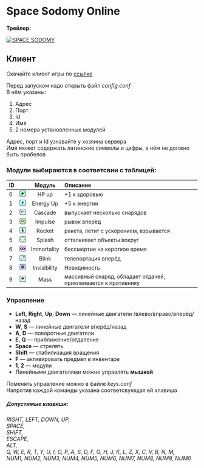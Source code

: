 # Space Sodomy Online
<b> Трейлер: </b>

[![SPACE SODOMY](https://img.youtube.com/vi/WemOQuTlSWo/0.jpg)](https://www.youtube.com/watch?v=WemOQuTlSWo)
## Клиент

Скачайте клиент игры по [ссылке](https://github.com/StarikTenger/SpaceSodomyOnline/blob/master/Client/ready_to_run.zip)
 
Перед запуском надо открыть файл *config.conf* <br> В нём указаны: 
1. Адрес 
2. Порт
3. Id
4. Имя
5. 2 номера установленных модулей

Адрес, порт и Id узнавайте у хозяина сервера <br>
Имя может содержать латинские символы и цифры, в нём не должно быть пробелов <br>

### Модули выбираются в соответсвии с таблицей:

|  ID       |    | Модуль      |Описание              |
|---------- | - |:-------------:|:------               |
|    0 | ![](https://raw.githubusercontent.com/StarikTenger/SpaceSodomyOnline/master/Client/Client/textures/modules/hpUp.png)    | HP up         |+1 к здоровью         |
|    1  | ![](https://raw.githubusercontent.com/StarikTenger/SpaceSodomyOnline/master/Client/Client/textures/modules/energyUp.png)   | Energy Up     |+5 к энергии          |
|    2  | ![](https://raw.githubusercontent.com/StarikTenger/SpaceSodomyOnline/master/Client/Client/textures/modules/cascade.png)   | Cascade       |выпускает несколько снарядов  |
|    3   | ![](https://raw.githubusercontent.com/StarikTenger/SpaceSodomyOnline/master/Client/Client/textures/modules/impulse.png)  | Impulse       |рывок вперёд       |
|    4  |  ![](https://raw.githubusercontent.com/StarikTenger/SpaceSodomyOnline/master/Client/Client/textures/modules/rocket.png)  | Rocket        |ракета, летит с ускорением, взрывается
|    5  |  ![](https://raw.githubusercontent.com/StarikTenger/SpaceSodomyOnline/master/Client/Client/textures/modules/splash.png)  | Splash        |отталкивает объекты вокруг |
|    6  |  ![](https://raw.githubusercontent.com/StarikTenger/SpaceSodomyOnline/master/Client/Client/textures/modules/immortality.png)  | Immortality   |бессмертие на короткое время    |
|    7   | ![](https://raw.githubusercontent.com/StarikTenger/SpaceSodomyOnline/master/Client/Client/textures/modules/blink.png)  | Blink         |телепортация вперёд                      |
|    8  |  ![](https://raw.githubusercontent.com/StarikTenger/SpaceSodomyOnline/master/Client/Client/textures/modules/invisibility.png)  | Invisibility   |Невидимость    |
|    9   | ![](https://raw.githubusercontent.com/StarikTenger/SpaceSodomyOnline/master/Client/Client/textures/modules/mass.png)  | Mass         |массивный снаряд, обладает отдачей, приклеивается к противнику   |

### Управление
- **Left**, **Right**, **Up**, **Down** — линейные двигатели /влево/вправо/вперёд/назад
- **W**, **S** — линейные двигатели вперёд/назад
- **A**, **D** — поворотные двигатели
- **E**, **Q** — приближение/отдаление
- **Space** — стрелять
- **Shift** — стабилизация вращения
- **F** — активировать предмет в инвентаре
- **1**, **2** — модули
- Линейными двигателями можно управлять **мышкой** 

Поменять управление можно в файле *keys.conf* <br>
Напротив каждой команды указана соответсвующая ей клавиша <br>

##### Допустимые клавиши: <br>
*RIGHT, 
LEFT, 
DOWN, 
UP, <br>
SPACE, <br>
SHIFT, <br>
ESCAPE, <br>
ALT, <br>
Q, W, E, R, T, Y, U, I, O, P, A, S, D, F, G, H, J, K, L, Z, X, C, V, B, N, M,
 <br>
 NUM1, NUM2, NUM3, NUM4, NUM5, NUM6, NUM7, NUM8, NUM9, NUM0*
























